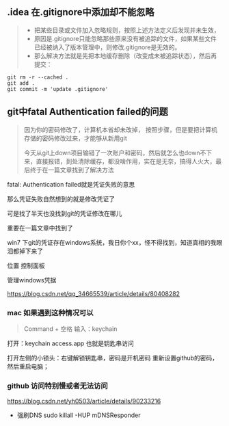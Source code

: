 ## .idea 在.gitignore中添加却不能忽略
> - 把某些目录或文件加入忽略规则，按照上述方法定义后发现并未生效，
> - 原因是.gitignore只能忽略那些原来没有被追踪的文件，如果某些文件已经被纳入了版本管理中，则修改.gitignore是无效的。
> - 那么解决方法就是先把本地缓存删除（改变成未被追踪状态），然后再提交：
```
git rm -r --cached .
git add .
git commit -m 'update .gitignore'
```
##  git中fatal Authentication failed的问题
> 因为你的密码修改了，计算机本省却未改掉，
  按照步骤，但是要把计算机存储的密码修改过来，才能够从新用git
>
>今天从git上down项目输错了一次账户和密码，然后就怎么也down不下来，直接报错，到处清除缓存，都没啥作用，实在是无奈，搞得人火大，最后终于在一篇文章找到了解决方法
 
 fatal: Authentication failed就是凭证失败的意思
 
 那么凭证失败自然想到的就是修改凭证了
 
 可是找了半天也没找到git的凭证修改在哪儿
 
 重要在一篇文章中找到了
 
 win7 下git的凭证存在windows系统，我日你个xx，怪不得找到，知道真相的我眼泪都掉下来了
 
 位置 控制面板

 管理windows凭据

https://blog.csdn.net/qq_34665539/article/details/80408282

### mac 如果遇到这种情况可以
> Command + 空格
  输入：keychain
  
  打开：keychain access.app 也就是钥匙串访问
  
  打开左侧的小锁头：右键解锁钥匙串，密码是开机密码
  重新设置github的密码，然后重启电脑；

### github 访问特别慢或者无法访问
https://blog.csdn.net/yh0503/article/details/90233216
- 强刷DNS   sudo killall -HUP mDNSResponder





